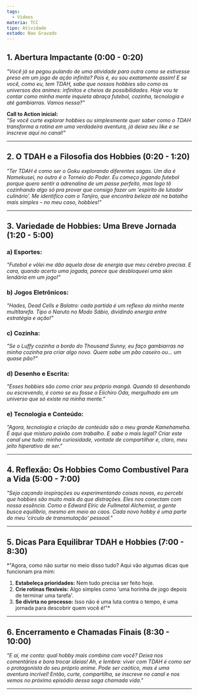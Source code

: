 ```yaml
---
tags:
  - Videos
materia: TCC
tipo: Atividade
estado: Nao Gravado
---
```

## **1. Abertura Impactante (0:00 - 0:20)**  
*"Você já se pegou pulando de uma atividade para outra como se estivesse preso em um jogo de ação infinita? Pois é, eu sou exatamente assim! E se você, como eu, tem TDAH, sabe que nossos hobbies são como os universos dos animes: infinitos e cheios de possibilidades. Hoje vou te contar como minha mente inquieta abraça futebol, cozinha, tecnologia e até gambiarras. Vamos nessa?"*

**Call to Action inicial:**  
*"Se você curte explorar hobbies ou simplesmente quer saber como o TDAH transforma a rotina em uma verdadeira aventura, já deixa seu like e se inscreve aqui no canal!"*

---

## **2. O TDAH e a Filosofia dos Hobbies (0:20 - 1:20)**  
*"Ter TDAH é como ser o Goku explorando diferentes sagas. Um dia é Namekusei, no outro é o Torneio do Poder. Eu começo jogando futebol porque quero sentir a adrenalina de um passe perfeito, mas logo tô cozinhando algo só pra provar que consigo fazer um 'espírito de lutador culinário'. Me identifico com o Tanjiro, que encontra beleza até na batalha mais simples – no meu caso, hobbies!"*

---

## **3. Variedade de Hobbies: Uma Breve Jornada (1:20 - 5:00)**  
### **a) Esportes:**  
*"Futebol e vôlei me dão aquela dose de energia que meu cérebro precisa. E cara, quando acerto uma jogada, parece que desbloqueei uma skin lendária em um jogo!"*  

### **b) Jogos Eletrônicos:**  
*"Hades, Dead Cells e Balatro: cada partida é um reflexo da minha mente multitarefa. Tipo o Naruto no Modo Sábio, dividindo energia entre estratégia e ação!"*  

### **c) Cozinha:**  
*"Se o Luffy cozinha a bordo do Thousand Sunny, eu faço gambiarras na minha cozinha pra criar algo novo. Quem sabe um pão caseiro ou... um quase pão?"*  

### **d) Desenho e Escrita:**  
*"Esses hobbies são como criar seu próprio mangá. Quando tô desenhando ou escrevendo, é como se eu fosse o Eiichiro Oda, mergulhado em um universo que só existe na minha mente."*  

### **e) Tecnologia e Conteúdo:**  
*"Agora, tecnologia e criação de conteúdo são o meu grande Kamehameha. É aqui que misturo paixão com trabalho. E sabe o mais legal? Criar este canal une tudo: minha curiosidade, vontade de compartilhar e, claro, meu jeito hiperativo de ser."*

---

## **4. Reflexão: Os Hobbies Como Combustível Para a Vida (5:00 - 7:00)**  
*"Seja caçando inspirações ou experimentando coisas novas, eu percebi que hobbies são muito mais do que distrações. Eles nos conectam com nossa essência. Como o Edward Elric de Fullmetal Alchemist, a gente busca equilíbrio, mesmo em meio ao caos. Cada novo hobby é uma parte do meu 'círculo de transmutação' pessoal."*

---

## **5. Dicas Para Equilibrar TDAH e Hobbies (7:00 - 8:30)**  
*"Agora, como não surtar no meio disso tudo? Aqui vão algumas dicas que funcionam pra mim:  
1. **Estabeleça prioridades:** Nem tudo precisa ser feito hoje.  
2. **Crie rotinas flexíveis:** Algo simples como 'uma horinha de jogo depois de terminar uma tarefa'.  
3. **Se divirta no processo:** Isso não é uma luta contra o tempo, é uma jornada para descobrir quem você é!"*

---

## **6. Encerramento e Chamadas Finais (8:30 - 10:00)**  
*"E aí, me conta: qual hobby mais combina com você? Deixa nos comentários e bora trocar ideias! Ah, e lembra: viver com TDAH é como ser o protagonista do seu próprio anime. Pode ser caótico, mas é uma aventura incrível! Então, curte, compartilha, se inscreve no canal e nos vemos no próximo episódio dessa saga chamada vida."*

---
